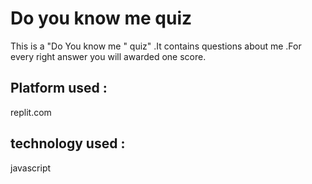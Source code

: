 # Do you know me quiz 
 This is a "Do You know me " quiz" .It contains questions about me .For every right answer you will awarded one score.

## Platform used :
 replit.com

## technology used :
 javascript
